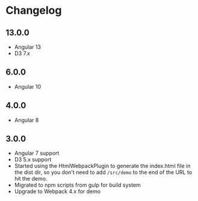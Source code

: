 # Changelog

## 13.0.0
- Angular 13
- D3 7.x

## 6.0.0
- Angular 10

## 4.0.0
- Angular 8

## 3.0.0
- Angular 7 support
- D3 5.x support
- Started using the HtmlWebpackPlugin to generate the index.html file in the dist dir, so you don't need to add `/src/demo` to the end of the URL to hit the demo.
- Migrated to npm scripts from gulp for build system
- Upgrade to Webpack 4.x for demo
